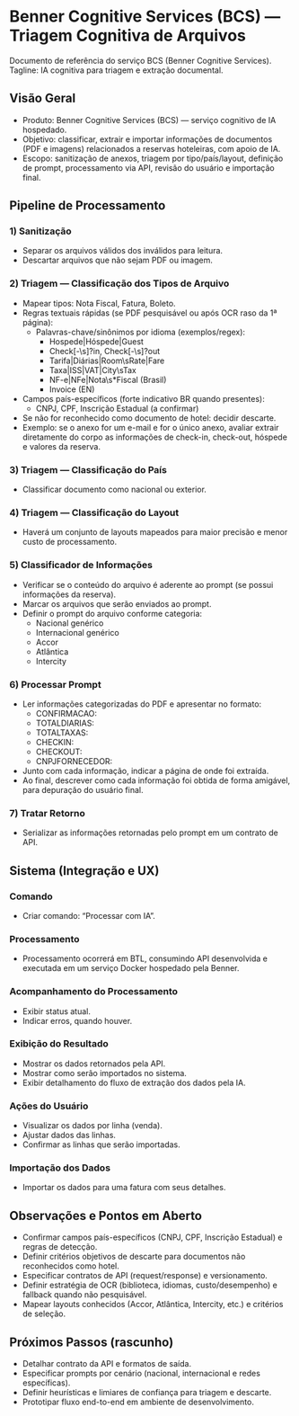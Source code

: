 # Benner Cognitive Services (BCS) — Triagem Cognitiva de Arquivos

Documento de referência do serviço BCS (Benner Cognitive Services).
Tagline: IA cognitiva para triagem e extração documental.

## Visão Geral
- Produto: Benner Cognitive Services (BCS) — serviço cognitivo de IA hospedado.
- Objetivo: classificar, extrair e importar informações de documentos (PDF e imagens) relacionados a reservas hoteleiras, com apoio de IA.
- Escopo: sanitização de anexos, triagem por tipo/país/layout, definição de prompt, processamento via API, revisão do usuário e importação final.

## Pipeline de Processamento

### 1) Sanitização
- Separar os arquivos válidos dos inválidos para leitura.
- Descartar arquivos que não sejam PDF ou imagem.

### 2) Triagem — Classificação dos Tipos de Arquivo
- Mapear tipos: Nota Fiscal, Fatura, Boleto.
- Regras textuais rápidas (se PDF pesquisável ou após OCR raso da 1ª página):
  - Palavras-chave/sinônimos por idioma (exemplos/regex):
    - Hospede|Hóspede|Guest
    - Check[-\s]?in, Check[-\s]?out
    - Tarifa|Diárias|Room\sRate|Fare
    - Taxa|ISS|VAT|City\sTax
    - NF-e|NFe|Nota\s*Fiscal (Brasil)
    - Invoice (EN)
- Campos país-específicos (forte indicativo BR quando presentes):
  - CNPJ, CPF, Inscrição Estadual (a confirmar)
- Se não for reconhecido como documento de hotel: decidir descarte.
- Exemplo: se o anexo for um e-mail e for o único anexo, avaliar extrair diretamente do corpo as informações de check-in, check-out, hóspede e valores da reserva.

### 3) Triagem — Classificação do País
- Classificar documento como nacional ou exterior.

### 4) Triagem — Classificação do Layout
- Haverá um conjunto de layouts mapeados para maior precisão e menor custo de processamento.

### 5) Classificador de Informações
- Verificar se o conteúdo do arquivo é aderente ao prompt (se possui informações da reserva).
- Marcar os arquivos que serão enviados ao prompt.
- Definir o prompt do arquivo conforme categoria:
  - Nacional genérico
  - Internacional genérico
  - Accor
  - Atlântica
  - Intercity

### 6) Processar Prompt
- Ler informações categorizadas do PDF e apresentar no formato:
  - CONFIRMACAO:
  - TOTALDIARIAS:
  - TOTALTAXAS:
  - CHECKIN:
  - CHECKOUT:
  - CNPJFORNECEDOR:
- Junto com cada informação, indicar a página de onde foi extraída.
- Ao final, descrever como cada informação foi obtida de forma amigável, para depuração do usuário final.

### 7) Tratar Retorno
- Serializar as informações retornadas pelo prompt em um contrato de API.

## Sistema (Integração e UX)

### Comando
- Criar comando: “Processar com IA”.

### Processamento
- Processamento ocorrerá em BTL, consumindo API desenvolvida e executada em um serviço Docker hospedado pela Benner.

### Acompanhamento do Processamento
- Exibir status atual.
- Indicar erros, quando houver.

### Exibição do Resultado
- Mostrar os dados retornados pela API.
- Mostrar como serão importados no sistema.
- Exibir detalhamento do fluxo de extração dos dados pela IA.

### Ações do Usuário
- Visualizar os dados por linha (venda).
- Ajustar dados das linhas.
- Confirmar as linhas que serão importadas.

### Importação dos Dados
- Importar os dados para uma fatura com seus detalhes.

## Observações e Pontos em Aberto
- Confirmar campos país-específicos (CNPJ, CPF, Inscrição Estadual) e regras de detecção.
- Definir critérios objetivos de descarte para documentos não reconhecidos como hotel.
- Especificar contratos de API (request/response) e versionamento.
- Definir estratégia de OCR (biblioteca, idiomas, custo/desempenho) e fallback quando não pesquisável.
- Mapear layouts conhecidos (Accor, Atlântica, Intercity, etc.) e critérios de seleção.

## Próximos Passos (rascunho)
- Detalhar contrato da API e formatos de saída.
- Especificar prompts por cenário (nacional, internacional e redes específicas).
- Definir heurísticas e limiares de confiança para triagem e descarte.
- Prototipar fluxo end-to-end em ambiente de desenvolvimento.
